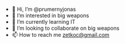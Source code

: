 - 👋 Hi, I’m @prumernyjonas
- 👀 I’m interested in big weapons
- 🌱 I’m currently learning IT
- 💞️ I’m looking to collaborate on big weapons
- 📫 How to reach me zetkoc@gmail.com

<!---
prumernyjonas/prumernyjonas is a ✨ special ✨ repository because its `README.md` (this file) appears on your GitHub profile.
You can click the Preview link to take a look at your changes.
--->
